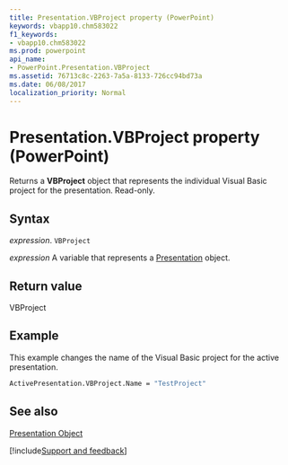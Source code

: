```yaml
---
title: Presentation.VBProject property (PowerPoint)
keywords: vbapp10.chm583022
f1_keywords:
- vbapp10.chm583022
ms.prod: powerpoint
api_name:
- PowerPoint.Presentation.VBProject
ms.assetid: 76713c8c-2263-7a5a-8133-726cc94bd73a
ms.date: 06/08/2017
localization_priority: Normal
---
```



# Presentation.VBProject property (PowerPoint)

Returns a  **VBProject** object that represents the individual Visual Basic project for the presentation. Read-only.


## Syntax

_expression_. `VBProject`

_expression_ A variable that represents a [Presentation](PowerPoint.Presentation.md) object.


## Return value

VBProject


## Example

This example changes the name of the Visual Basic project for the active presentation.


```vb
ActivePresentation.VBProject.Name = "TestProject"
```


## See also


[Presentation Object](PowerPoint.Presentation.md)

[!include[Support and feedback](~/includes/feedback-boilerplate.md)]